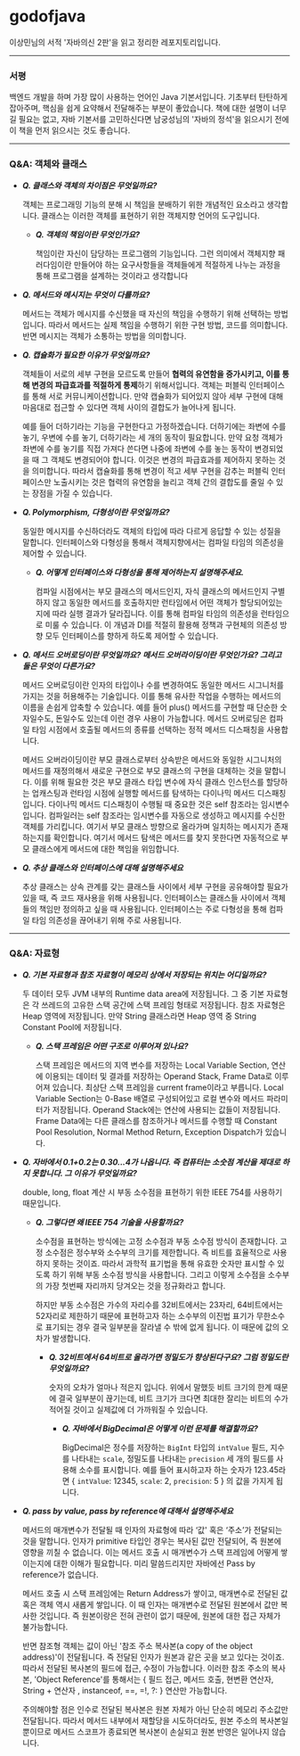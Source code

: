 # godofjava
이상민님의 서적 '자바의신 2판'을 읽고 정리한 레포지토리입니다.

---

### 서평

백엔드 개발을 하며 가장 많이 사용하는 언어인 Java 기본서입니다. 기초부터 탄탄하게 잡아주며, 핵심을 쉽게 요약해서 전달해주는 부분이 좋았습니다. 책에 대한 설명이 너무 길 필요는 없고, 자바 기본서를 고민하신다면 남궁성님의 '자바의 정석'을 읽으시기 전에 이 책을 먼저 읽으시는 것도 좋습니다.

---

### Q&A: 객체와 클래스

- ***Q. 클래스와 객체의 차이점은 무엇일까요?***

  객체는 프로그래밍 기능의 분해 시 책임을 분배하기 위한 개념적인 요소라고 생각합니다. 클래스는 이러한 객체를 표현하기 위한 객체지향 언어의 도구입니다. 
  
  - ***Q. 객체의 책임이란 무엇인가요?***
  
    책임이란 자신이 담당하는 프로그램의 기능입니다. 그런 의미에서 객체지향 패러다임이란 만들어야 하는 요구사항들을 객체들에게 적절하게 나누는 과정을 통해 프로그램을 설계하는 것이라고 생각합니다

- ***Q. 메서드와 메시지는 무엇이 다를까요?***

  메서드는 객체가 메시지를 수신했을 때 자신의 책임을 수행하기 위해 선택하는 방법입니다. 따라서 메서드는 실제 책임을 수행하기 위한 구현 방법, 코드를 의미합니다. 반면 메시지는 객체가 소통하는 방법을 의미합니다.
  
- ***Q. 캡슐화가 필요한 이유가 무엇일까요?***

  객체들이 서로의 세부 구현을 모르도록 만들어 **협력의 유연함을 증가시키고, 이를 통해 변경의 파급효과를 적절하게 통제**하기 위해서입니다. 객체는 퍼블릭 인터페이스를 통해 서로 커뮤니케이션합니다. 만약 캡슐화가 되어있지 않아 세부 구현에 대해 마음대로 접근할 수 있다면 객체 사이의 결합도가 늘어나게 됩니다.

  예를 들어 더하기라는 기능을 구현한다고 가정하겠습니다. 더하기에는 좌변에 수를 놓기, 우변에 수를 놓기, 더하기라는 세 개의 동작이 필요합니다. 만약 요청 객체가 좌변에 수를 놓기를 직접 가져다 쓴다면 나중에 좌변에 수를 놓는 동작이 변경되었을 때 그 객체도 변경되어야 합니다. 이것은 변경의 파급효과를 제어하지 못하는 것을 의미합니다. 따라서 캡슐화를 통해 변경이 적고 세부 구현을 감추는 퍼블릭 인터페이스만 노출시키는 것은 협력의 유연함을 늘리고 객체 간의 결합도를 줄일 수 있는 장점을 가질 수 있습니다.
  
- ***Q. Polymorphism, 다형성이란 무엇일까요?***
  
  동일한 메시지를 수신하더라도 객체의 타입에 따라 다르게 응답할 수 있는 성질을 말합니다. 인터페이스와 다형성을 통해서 객체지향에서는 컴파일 타임의 의존성을 제어할 수 있습니다.
  
  - ***Q. 어떻게 인터페이스와 다형성을 통해 제어하는지 설명해주세요.***
  
    컴파일 시점에서는 부모 클래스의 메서드인지, 자식 클래스의 메서드인지 구별하지 않고 동일한 메서드를 호출하지만 런타임에서 어떤 객체가 할당되어있는지에 따라 실행 결과가 달라집니다. 이를 통해 컴파일 타임의 의존성을 런타임으로 미룰 수 있습니다. 이 개념과 DI를 적절히 활용해 정책과 구현체의 의존성 방향 모두 인터페이스를 향하게 하도록 제어할 수 있습니다.
    
- ***Q. 메서드 오버로딩이란 무엇일까요? 메서드 오버라이딩이란 무엇인가요? 그리고 둘은 무엇이 다른가요?***

  메서드 오버로딩이란 인자의 타입이나 수를 변경하여도 동일한 메서드 시그니처를 가지는 것을 허용해주는 기술입니다. 이를 통해 유사한 작업을 수행하는 메서드의 이름을 손쉽게 압축할 수 있습니다. 예를 들어 plus() 메서드를 구현할 때 단순한 숫자일수도, 돈일수도 있는데 이런 경우 사용이 가능합니다. 메서드 오버로딩은 컴파일 타임 시점에서 호출될 메서드의 종류를 선택하는 정적 메서드 디스패칭을 사용합니다.
  
  메서드 오버라이딩이란 부모 클래스로부터 상속받은 메서드와 동일한 시그니처의 메서드를 재정의해서 새로운 구현으로 부모 클래스의 구현을 대체하는 것을 말합니다. 이를 위해 필요한 것은 부모 클래스 타입 변수에 자식 클래스 인스턴스를 할당하는 업캐스팅과 런타임 시점에 실행할 메서드를 탐색하는 다이나믹 메서드 디스패칭입니다. 다이나믹 메서드 디스패칭이 수행될 때 중요한 것은 self 참조라는 임시변수입니다. 컴파일러는 self 참조라는 임시변수를 자동으로 생성하고 메시지를 수신한 객체를 가리킵니다. 여기서 부모 클래스 방향으로 올라가며 일치하는 메시지가 존재하는지를 확인합니다. 여기서 메서드 탐색은 메서드를 찾지 못한다면 자동적으로 부모 클래스에게 메서드에 대한 책임을 위임합니다.

- ***Q. 추상 클래스와 인터페이스에 대해 설명해주세요***

  추상 클래스는 상속 관계를 갖는 클래스들 사이에서 세부 구현을 공유해야할 필요가 있을 때, 즉 코드 재사용을 위해 사용됩니다. 인터페이스는 클래스들 사이에서 객체들의 책임만 정의하고 싶을 때 사용됩니다. 인터페이스는 주로 다형성을 통해 컴파일 타임 의존성을 끊어내기 위해 주로 사용됩니다.
        
---

### Q&A: 자료형

- ***Q. 기본 자료형과 참조 자료형이 메모리 상에서 저장되는 위치는 어디일까요?***

  두 데이터 모두 JVM 내부의 Runtime data area에 저장됩니다. 그 중 기본 자료형은 각 쓰레드의 고유한 스택 공간에 스택 프레임 형태로 저장됩니다. 참조 자료형은 Heap 영역에 저장됩니다. 만약 String 클래스라면 Heap 영역 중 String Constant Pool에 저장됩니다.
  
  - ***Q. 스택 프레임은 어떤 구조로 이루어져 있나요?***
  
    스택 프레임은 메서드의 지역 변수를 저장하는 Local Variable Section, 연산에 이용되는 데이터 및 결과를 저장하는 Operand Stack, Frame Data로 이루어져 있습니다. 최상단 스택 프레임을 current frame이라고 부릅니다. Local Variable Section는 0-Base 배열로 구성되어있고 로컬 변수와 메서드 파라미터가 저장됩니다. Operand Stack에는 연산에 사용되는 값들이 저장됩니다. Frame Data에는 다른 클래스를 참조하거나 메서드를 수행할 때 Constant Pool Resolution, Normal Method Return, Exception Dispatch가 있습니다.
    
- ***Q. 자바에서 0.1+0.2는 0.30...4가 나옵니다. 즉 컴퓨터는 소숫점 계산을 제대로 하지 못합니다. 그 이유가 무엇일까요?***

  double, long, float 계산 시 부동 소수점을 표현하기 위한 IEEE 754를 사용하기 때문입니다.
  
  - ***Q. 그렇다면 왜 IEEE 754 기술을 사용할까요?***
  
    소수점을 표현하는 방식에는 고정 소수점과 부동 소수점 방식이 존재합니다. 고정 소수점은 정수부와 소수부의 크기를 제한합니다. 즉 비트를 효율적으로 사용하지 못하는 것이죠. 따라서 과학적 표기법을 통해 유효한 숫자만 표시할 수 있도록 하기 위해 부동 소수점 방식을 사용합니다. 그리고 이렇게 소수점을 소수부의 가장 첫번째 자리까지 당겨오는 것을 정규화라고 합니다.
    
    하지만 부동 소수점은 가수의 자리수를 32비트에서는 23자리, 64비트에서는 52자리로 제한하기 때문에 표현하고자 하는 소수부의 이진법 표기가 무한소수로 표기되는 경우 결국 일부분을 잘라낼 수 밖에 없게 됩니다. 이 때문에 값의 오차가 발생합니다.
    
    - ***Q. 32비트에서 64비트로 올라가면 정밀도가 향상된다구요? 그럼 정밀도란 무엇일까요?***
    
      숫자의 오차가 얼마나 적은지 입니다. 위에서 말했듯 비트 크기의 한계 때문에 결국 일부분이 끊기는데, 비트 크기가 크다면 최대한 잘리는 비트의 수가 적어질 것이고 실제값에 더 가까워질 수 있습니다.
      
      - ***Q. 자바에서 BigDecimal은 어떻게 이런 문제를 해결할까요?***

        BigDecimal은 정수를 저장하는 `BigInt` 타입의 `intValue` 필드, 지수를 나타내는 `scale`, 정밀도를 나타내는 `precision` 세 개의 필드를 사용해 소수를 표시합니다. 예를 들어 표시하고자 하는 숫자가 123.45라면 { `intValue`: 12345, `scale`: 2, `precision`: 5 } 의 값을 가지게 됩니다.
        
- ***Q. pass by value, pass by reference에 대해서 설명해주세요***
  
  메서드의 매개변수가 전달될 때 인자의 자료형에 따라 ‘값' 혹은 ‘주소’가 전달되는 것을 말합니다. 인자가 primitive 타입인 경우는 복사된 값만 전달되어, 즉 원본에 영향을 끼칠 수 없습니다. 이는 메서드 호출 시 매개변수가 스택 프레임에 어떻게 쌓이는지에 대한 이해가 필요합니다. 미리 말씀드리지만 자바에선 Pass by reference가 없습니다. 
  
  메서드 호출 시 스택 프레임에는 Return Address가 쌓이고, 매개변수로 전달된 값 혹은 객체 역시 새롭게 쌓입니다. 이 때 인자는 매개변수로 전달된 원본에서 값만 복사한 것입니다. 즉 원본이랑은 전혀 관련이 없기 때문에, 원본에 대한 접근 자체가 불가능합니다.
  
  반면 참조형 객체는 값이 아닌 '참조 주소 복사본(a copy of the object address)'이 전달됩니다. 즉 전달된 인자가 원본과 같은 곳을 보고 있다는 것이죠. 따라서 전달된 복사본의 필드에 접근, 수정이 가능합니다. 이러한 참조 주소의 복사본, 'Object Reference'를 통해서는 { 필드 접근, 메서드 호출, 현변환 연산자, String + 연산자 , instanceof, ==, =!, ?: } 연산만 가능합니다. 
  
  주의해야할 점은 인수로 전달된 복사본은 원본 자체가 아닌 단순히 메모리 주소값만 전달됩니다. 따라서 메서드 내부에서 재할당을 시도하더라도, 원본 주소의 복사본일 뿐이므로 메서드 스코프가 종료되면 복사본이 손실되고 원본 반영은 일어나지 않습니다.
